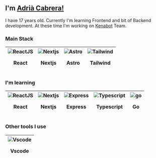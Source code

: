 ## I'm [Adrià Cabrera!](https://github.com/Luqueee/)
I have 17 years old. Currently I'm learning Frontend and bit of Backend development. At these time I'm working on [Kenabot](https://github.com/Kenabot) Team.


### Main Stack
| <div><img src="https://skillicons.dev/icons?i=react" alt="ReactJS" /> <p>React</p> </div> | <div><img src="https://skillicons.dev/icons?i=nextjs" alt="Nextjs" /> <p>Nextjs</p> </div> | <div><img src="https://skillicons.dev/icons?i=astro" alt="Astro" /> <p>Astro</p> </div> | <div><img src="https://skillicons.dev/icons?i=tailwind" alt="Tailwind" /> <p>Tailwind</p> </div> | 
| --- | --- | --- | --- | 

### I'm learning
| <div><img src="https://skillicons.dev/icons?i=react" alt="ReactJS" /> <p>React</p> </div> | <div><img src="https://skillicons.dev/icons?i=nextjs" alt="Nextjs" /> <p>Nextjs</p> </div> | <div><img src="https://skillicons.dev/icons?i=express" alt="Express" /> <p>Express</p> </div> | <div><img src="https://skillicons.dev/icons?i=typescript" alt="Typescript" /> <p>Typescript</p> </div> | <div><img src="https://skillicons.dev/icons?i=go" alt="go" /> <p>Go</p> </div>
| --- | --- | --- | --- | --- |

### Other tools I use
 | <div><img src="https://skillicons.dev/icons?i=vscode" alt="Vscode" /> <p>Vscode</p> </div> |
| --- |
